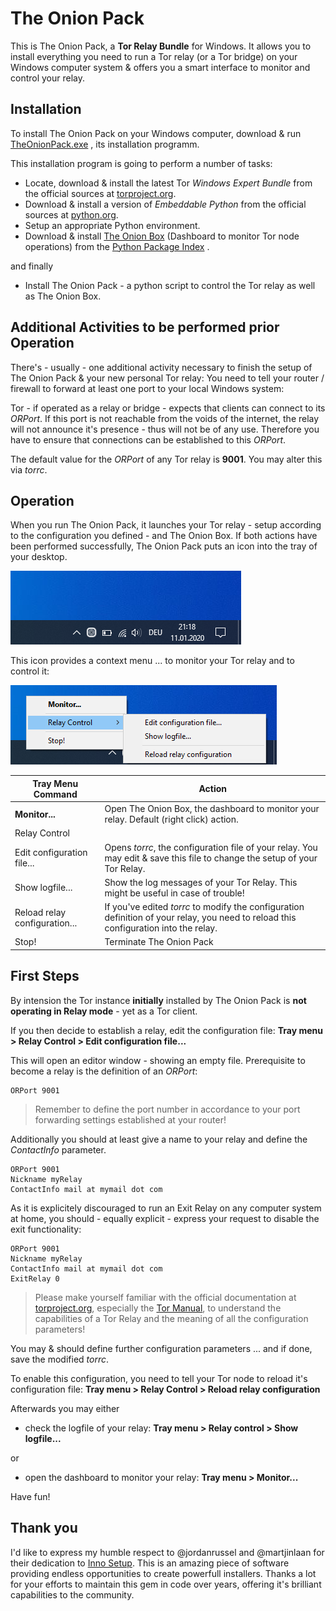 # The Onion Pack
This is The Onion Pack, a **Tor Relay Bundle** for Windows.
It allows you to install everything you need to run a Tor relay (or a Tor bridge) on your Windows computer system & offers you a smart interface to monitor and control your relay.

## Installation
To install The Onion Pack on your Windows computer, download & run [TheOnionPack.exe](https://github.com/ralphwetzel/theonionpack/releases/latest) , its installation programm.

This installation program is going to perform a number of tasks:

* Locate, download & install the latest Tor *Windows Expert Bundle* from the official sources at [torproject.org](https://www.torproject.org/download/tor/).
* Download & install a version of *Embeddable Python* from the official sources at [python.org](https://www.python.org/downloads/windows/).
* Setup an appropriate Python environment.
* Download & install [The Onion Box](http://www.theonionbox.com) (Dashboard to monitor Tor node operations) from the [Python Package Index](https://pypi.org/project/theonionbox/) .

and finally

* Install The Onion Pack - a python script to control the Tor relay as well as The Onion Box.

## Additional Activities to be performed prior Operation
There's - usually - one additional activity necessary to finish the setup of The Onion Pack & your new personal Tor relay: You need to tell your router / firewall to forward at least one port to your local Windows system:

Tor - if operated as a relay or bridge - expects that clients can connect to its *ORPort*. If this port is not reachable from the voids of the internet, the relay will not announce it's presence - thus will not be of any use. Therefore you have to ensure that connections can be established to this *ORPort*.

The default value for the *ORPort* of any Tor relay is **9001**. You may alter this via *torrc*.

## Operation
When you run The Onion Pack, it launches your Tor relay - setup according to the configuration you defined - and The Onion Box. If both actions have been performed successfully, The Onion Pack puts an icon into the tray of your desktop.

![image](documentation/toptray.png)

This icon provides a context menu ... to monitor your Tor relay and to control it:


![image](documentation/topcontextmenu.png)


| Tray Menu Command | Action |
|---|---|
| **Monitor...** | Open The Onion Box, the dashboard to monitor your relay. Default (right click) action.
| Relay Control |
| Edit configuration file... | Opens *torrc*, the configuration file of your relay. You may edit & save this file to change the setup of your Tor Relay.
| Show logfile... | Show the log messages of your Tor Relay. This might be useful in case of trouble!
| Reload relay configuration...| If you've edited *torrc* to modify the configuration definition of your relay, you need to reload this configuration into the relay.
| Stop! | Terminate The Onion Pack

## First Steps
By intension the Tor instance **initially** installed by The Onion Pack is **not operating in Relay mode** - yet as a Tor client.

If you then decide to establish a relay, edit the configuration file: **Tray menu > Relay Control > Edit configuration file...**

This will open an editor window - showing an empty file. Prerequisite to become a relay is the definition of an *ORPort*:
```
ORPort 9001
```
> Remember to define the port number in accordance to your port forwarding settings established at your router!

Additionally you should at least give a name to your relay and define the *ContactInfo* parameter.

```
ORPort 9001
Nickname myRelay
ContactInfo mail at mymail dot com
```

As it is explicitely discouraged to run an Exit Relay on any computer system at home, you should - equally explicit - express your request to disable the exit functionality:

```
ORPort 9001
Nickname myRelay
ContactInfo mail at mymail dot com
ExitRelay 0
```

> Please make yourself familiar with the official documentation at [torproject.org](www.torproject.org), especially the [Tor Manual](https://2019.www.torproject.org/docs/tor-manual.html.en), to understand the capabilities of a Tor Relay and the meaning of all the configuration parameters!

You may & should define further configuration parameters ... and if done, save the modified *torrc*.

To enable this configuration, you need to tell your Tor node to reload it's configuration file: **Tray menu > Relay Control > Reload relay configuration**

Afterwards you may either

* check the logfile of your relay: **Tray menu > Relay control > Show logfile...**

or

* open the dashboard to monitor your relay: **Tray menu > Monitor...**

Have fun!


## Thank you
I'd like to express my humble respect to @jordanrussel and @martjinlaan for their dedication to [Inno Setup](http://www.jrsoftware.org/isinfo.php). This is an amazing piece of software providing endless opportunities to create powerfull installers. Thanks a lot for your efforts to maintain this gem in code over years, offering it's brilliant capabilities to the community.